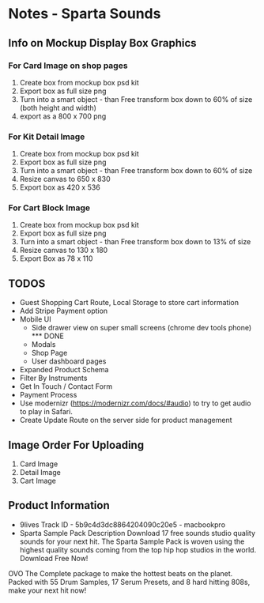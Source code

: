 # Notes - Sparta Sounds

## Info on Mockup Display Box Graphics

### For Card Image on shop pages

1. Create box from mockup box psd kit
2. Export box as full size png
3. Turn into a smart object - than Free transform box down to 60% of size (both height and width)
4. export as a 800 x 700 png

### For Kit Detail Image

1. Create box from mockup box psd kit
2. Export box as full size png
3. Turn into a smart object - than Free transform box down to 60% of size
4. Resize canvas to 650 x 830
5. Export box as 420 x 536

### For Cart Block Image

1. Create box from mockup box psd kit
2. Export box as full size png
3. Turn into a smart object - than Free transform box down to 13% of size
4. Resize canvas to 130 x 180
5. Export Box as 78 x 110

## TODOS

- Guest Shopping Cart Route, Local Storage to store cart information
- Add Stripe Payment option
- Mobile UI
  - Side drawer view on super small screens (chrome dev tools phone) \*\*\* DONE
  - Modals
  - Shop Page
  - User dashboard pages
- Expanded Product Schema
- Filter By Instruments
- Get In Touch / Contact Form
- Payment Process
- Use modernizr (https://modernizr.com/docs/#audio) to try to get audio to play in Safari.
- Create Update Route on the server side for product management

## Image Order For Uploading

1. Card Image
2. Detail Image
3. Cart Image

## Product Information

- 9lives Track ID - 5b9c4d3dc8864204090c20e5 - macbookpro
- Sparta Sample Pack Description
  Download 17 free sounds studio quality sounds for your next hit. The Sparta Sample Pack is woven using the highest quality sounds coming from the top hip hop studios in the world. Download Free Now!

OVO The Complete package to make the hottest beats on the planet. Packed with 55 Drum Samples, 17 Serum Presets, and 8 hard hitting 808s, make your next hit now!
